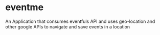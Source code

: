# eventme
An Application that consumes eventfuls API and uses geo-location and other google APIs to navigate and save events in a location
